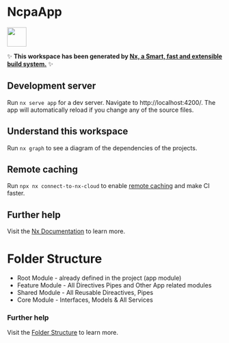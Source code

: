 # NcpaApp

<a alt="Nx logo" href="https://nx.dev" target="_blank" rel="noreferrer"><img src="https://raw.githubusercontent.com/nrwl/nx/master/images/nx-logo.png" width="45"></a>

✨ **This workspace has been generated by [Nx, a Smart, fast and extensible build system.](https://nx.dev)** ✨

## Development server

Run `nx serve app` for a dev server. Navigate to http://localhost:4200/. The app will automatically reload if you change any of the source files.

## Understand this workspace

Run `nx graph` to see a diagram of the dependencies of the projects.

## Remote caching

Run `npx nx connect-to-nx-cloud` to enable [remote caching](https://nx.app) and make CI faster.

## Further help

Visit the [Nx Documentation](https://nx.dev) to learn more.

# Folder Structure

- Root Module - already defined in the project (app module)
- Feature Module - All Directives Pipes and Other App related modules
- Shared Module - All Reusable Direactives, Pipes
- Core Module -  Interfaces, Models & All Services 

### Further help

Visit the [Folder Structure](https://www.telerik.com/blogs/angular-basics-tips-structuring-angular-project) to learn more.
